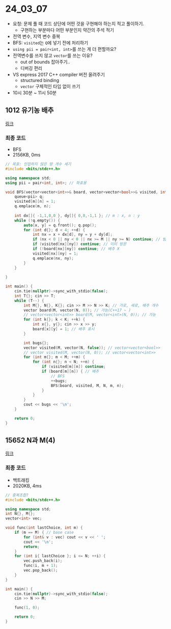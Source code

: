 # 24_03_07
- 요청: 문제 풀 때 코드 상단에 어떤 것을 구현해야 하는지 적고 풀이하기.
  - 구현하는 부분마다 어떤 부분인지 약간의 주석 적기
- 전역 변수, 지역 변수 중복  
- BFS: `visited`는 `Q`에 넣기 전에 처리하기
- `using pii = pair<int, int>`를 쓰는 게 더 편할까요?
- 전역변수를 쓰지 않고 `vector`를 쓰는 이유?
  - out of bounds 잡아주기..
  - 디버깅 편리
- VS express 2017 C++ compiler 버전 올려주기
  - structured binding
  - `vector` 구체적인 타입 없이 쓰기
- 10시 30분 ~ 11시 50분

## 1012 유기농 배추
[링크](https://www.acmicpc.net/problem/1012)

### 최종 코드
- BFS
- 2156KB, 0ms
```cpp
// 목표: 인접하지 않은 땅 개수 세기
#include <bits/stdc++.h>

using namespace std;
using pii = pair<int, int>; // 좌표용

void BFS(vector<vector<int>>& board, vector<vector<bool>>& visited, int M, int N, int m, int n) {
	queue<pii> q;
	visited[m][n] = 1;
	q.emplace(m, n);
	
	int dx[]{ -1,1,0,0 }, dy[]{ 0,0,-1,1 }; // m : x, n : y
	while (!q.empty()) {
		auto[x, y] = q.front(); q.pop();
		for (int d{}; d < 4; ++d) {
			int nx = x + dx[d], ny = y + dy[d];
			if (nx < 0 || ny < 0 || nx >= M || ny >= N) continue; // 범위 밖
			if (visited[nx][ny]) continue; // 이미 방문
			if (!board[nx][ny]) continue; // 배추 X
			visited[nx][ny] = 1;
			q.emplace(nx, ny);
		}
	}
	
}

int main() {
	cin.tie(nullptr)->sync_with_stdio(false);
	int T{}; cin >> T;
	while (T--) {
		int M{}, N{}, K{}; cin >> M >> N >> K; // 가로, 세로, 배추 개수
		vector board(M, vector(N, 0)); // 가능(C++17 ~ )
		// vector<vector<int>> board(M, vector<int>(N, 0)); // 가능
		for (int k{}; k < K; ++k) {
			int x{}, y{}; cin >> x >> y;
			board[x][y] = 1; // 배추 표시
		}

		int bugs{};
		vector visited(M, vector(N, false)); // vector<vector<bool>>
		// vector visited(M, vector(N, 0)); // vector<vector<int>>
		for (int m{}; m < M; ++m) {
			for (int n{}; n < N; ++n) {
				if (visited[m][n]) continue;
				if (board[m][n]) { // 배추
					// BFS
					++bugs;
					BFS(board, visited, M, N, m, n);
				}
			}
		}
		cout << bugs << '\n';
	}

	return 0;
}
```

## 15652 N과 M(4)
[링크](https://www.acmicpc.net/problem/15652)

### 최종 코드
- 백트래킹
- 2020KB, 4ms
```cpp
// 중복조합?
#include <bits/stdc++.h>

using namespace std;
int N{}, M{};
vector<int> vec;

void func(int lastChoice, int m) {
	if (m == M) { // base case
		for (int& v : vec) cout << v << ' ';
		cout << '\n';
		return;
	}
	for (int i{ lastChoice }; i <= N; ++i) {
		vec.push_back(i);
		func(i, m + 1);
		vec.pop_back();
	}
}

int main() {
	cin.tie(nullptr)->sync_with_stdio(false);
	cin >> N >> M;

	func(1, 0);

	return 0;
}
```

